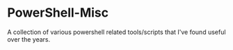 # PowerShell-Misc
A collection of various powershell related tools/scripts that I've found useful over the years. 
